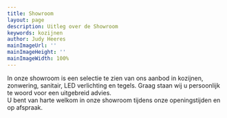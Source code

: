 ```yaml
---
title: Showroom
layout: page
description: Uitleg over de Showroom
keywords: kozijnen
author: Judy Heeres
mainImageUrl: ''
mainImageHeight: ''
mainImageWidth: 100%
---
```


In onze showroom is een selectie te zien van ons aanbod in kozijnen, zonwering, sanitair, LED verlichting en tegels. Graag staan wij u persoonlijk te woord voor een uitgebreid advies.  
U bent van harte welkom in onze showroom tijdens onze openingstijden en op afspraak.
